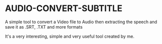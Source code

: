 # AUDIO-CONVERT-SUBTITLE
A simple tool to convert a Video file to Audio then extracting the speech and save it as .SRT, .TXT and more formats

It's a very interesting, simple and very useful tool created by me.

